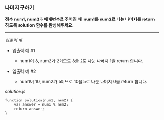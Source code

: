 ### 나머지 구하기

**정수 num1, num2가 매개변수로 주어질 때, num1를 num2로 나눈 나머지를 return 하도록 solution 함수를 완성해주세요.**

---

_입출력 예_

- 입출력 예 #1

  - num1이 3, num2가 2이므로 3을 2로 나눈 나머지 1을 return 합니다.

- 입출력 예 #2

  - num1이 10, num2가 5이므로 10을 5로 나눈 나머지 0을 return 합니다.

_solution.js_

```
function solution(num1, num2) {
    var answer = num1 % num2;
    return answer;
}
```
